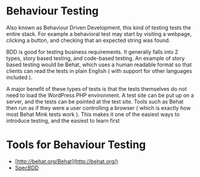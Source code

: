 # Behaviour Testing

Also known as Behaviour Driven Development, this kind of testing tests the entire stack. For example a behavioral test may start by visiting a webpage, clicking a button, and checking that an expected string was found.

BDD is good for testing business requirements. It generally falls into 2 types, story based testing, and code-based testing. An example of story based testing would be Behat, which uses a human readable format so that clients can read the tests in plain English ( with support for other languages included ).

A major benefit of these types of tests is that the tests themselves do not need to load the WordPress PHP environment. A test site can be put up on a server, and the tests can be pointed at the test site. Tools such as Behat then run as if they were a user controlling a browser ( which is exactly how most Behat Mink tests work ). This makes it one of the easiest ways to introduce testing, and the easiest to learn first

# Tools for Behaviour Testing

 - [http://behat.org/Behat](http://behat.org/)
 - [SpecBDD](http://www.phpspec.net/docs/introduction.html)
